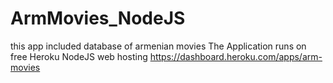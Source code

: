 # ArmMovies_NodeJS
this app included database of armenian movies 
The Application runs on free Heroku NodeJS web hosting
https://dashboard.heroku.com/apps/arm-movies
